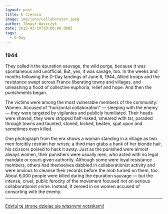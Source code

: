 ```yaml
---
layout: post
title: 6 czerwca
image: img/june/collaborator.jpeg
author: Tomasz Waszczyk
date: 2019-03-10T10:00:00.000Z
tags:
  - D-Day
---
```


### 1944

They called it the épuration sauvage, the wild purge, because it was spontaneous and unofficial. But, yes, it was savage, too. In the weeks and months following the D-Day landings of June 6, 1944, Allied troops and the resistance swept across France liberating towns and villages, and unleashing a flood of collective euphoria, relief and hope. And then the punishments began.

The victims were among the most vulnerable members of the community: Women. Accused of “horizontal collaboration” — sleeping with the enemy — they were targeted by vigilantes and publicly humiliated. Their heads were shaved, they were stripped half-naked, smeared with tar, paraded through towns and taunted, stoned, kicked, beaten, spat upon and sometimes even killed.

One photograph from the era shows a woman standing in a village as two men forcibly restrain her wrists; a third man grabs a hank of her blonde hair, his scissors poised to hack it away. Just as the punished were almost always women, their punishers were usually men, who acted with no legal mandate or court-given authority. Although some were loyal resistance members, others had themselves dabbled in collaborationist activity and were anxious to cleanse their records before the mob turned on them, too. About 6,000 people were killed during the épuration sauvage — but the intense, cruel, public ferocity of the movement focused not on serious collaborationist crime. Instead, it zeroed in on women accused of consorting with the enemy.

---

<a href="https://github.com/TomaszWaszczyk/historia.waszczyk.com/edit/master/src/content/june-6.md" target="_blank">Edytuj tę stronę dzieląc się własnymi notatkami!</a>
